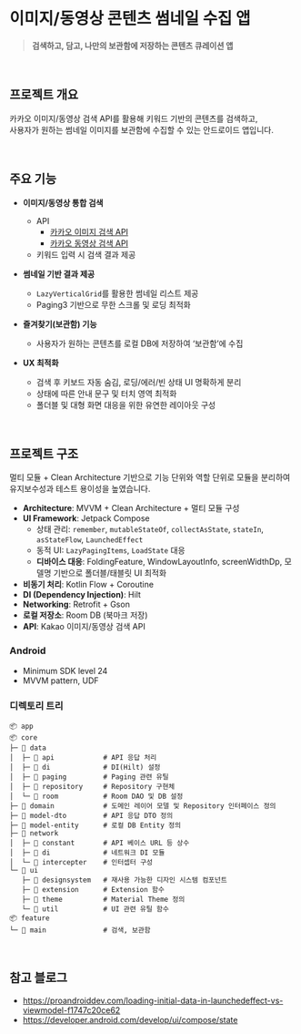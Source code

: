 # 이미지/동영상 콘텐츠 썸네일 수집 앱
> **검색하고, 담고, 나만의 보관함에 저장하는 콘텐츠 큐레이션 앱**

</br>

## 프로젝트 개요
카카오 이미지/동영상 검색 API를 활용해 키워드 기반의 콘텐츠를 검색하고,   
사용자가 원하는 썸네일 이미지를 보관함에 수집할 수 있는 안드로이드 앱입니다.

</br>

## 주요 기능
- **이미지/동영상 통합 검색**  
    - API
        - [카카오 이미지 검색 API](https://developers.kakao.com/docs/latest/ko/daum-search/dev-guide#search-image)
        - [카카오 동영상 검색 API](https://developers.kakao.com/docs/latest/ko/daum-search/dev-guide#search-video)
  - 키워드 입력 시 검색 결과 제공

- **썸네일 기반 결과 제공**  
  - `LazyVerticalGrid`를 활용한 썸네일 리스트 제공  
  - Paging3 기반으로 무한 스크롤 및 로딩 최적화

- **즐겨찾기(보관함) 기능**  
  - 사용자가 원하는 콘텐츠를 로컬 DB에 저장하여 ‘보관함’에 수집

- **UX 최적화**  
  - 검색 후 키보드 자동 숨김, 로딩/에러/빈 상태 UI 명확하게 분리  
  - 상태에 따른 안내 문구 및 터치 영역 최적화
  - 폴더블 및 대형 화면 대응을 위한 유연한 레이아웃 구성

</br>

## 프로젝트 구조
멀티 모듈 + Clean Architecture 기반으로 기능 단위와 역할 단위로 모듈을 분리하여 유지보수성과 테스트 용이성을 높였습니다.
- **Architecture**: MVVM + Clean Architecture + 멀티 모듈 구성
- **UI Framework**: Jetpack Compose  
  - 상태 관리: `remember`, `mutableStateOf`, `collectAsState`, `stateIn`, `asStateFlow`, `LaunchedEffect`
  - 동적 UI: `LazyPagingItems`, `LoadState` 대응
  - **디바이스 대응**: FoldingFeature, WindowLayoutInfo, screenWidthDp, 모델명 기반으로 폴더블/태블릿 UI 최적화
- **비동기 처리**: Kotlin Flow + Coroutine
- **DI (Dependency Injection)**: Hilt
- **Networking**: Retrofit + Gson
- **로컬 저장소**: Room DB (북마크 저장)
- **API**: Kakao 이미지/동영상 검색 API

### Android
- Minimum SDK level 24
- MVVM pattern, UDF

### 디렉토리 트리
~~~nginx
📦 app
📦 core
├─ 📂 data
│  ├─ 📁 api            # API 응답 처리
│  ├─ 📁 di             # DI(Hilt) 설정
│  ├─ 📁 paging         # Paging 관련 유틸
│  ├─ 📁 repository     # Repository 구현체
│  └─ 📁 room           # Room DAO 및 DB 설정
├─ 📂 domain            # 도메인 레이어 모델 및 Repository 인터페이스 정의
├─ 📂 model-dto         # API 응답 DTO 정의
├─ 📂 model-entity      # 로컬 DB Entity 정의
├─ 📂 network
│  ├─ 📁 constant       # API 베이스 URL 등 상수
│  ├─ 📁 di             # 네트워크 DI 모듈
│  └─ 📁 intercepter    # 인터셉터 구성
└─ 📂 ui
   ├─ 📁 designsystem   # 재사용 가능한 디자인 시스템 컴포넌트
   ├─ 📁 extension      # Extension 함수
   ├─ 📁 theme          # Material Theme 정의
   └─ 📁 util           # UI 관련 유틸 함수
📦 feature
└─ 📂 main              # 검색, 보관함
~~~

</br>

## 참고 블로그
- https://proandroiddev.com/loading-initial-data-in-launchedeffect-vs-viewmodel-f1747c20ce62
- https://developer.android.com/develop/ui/compose/state
